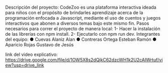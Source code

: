 Descripción del proyecto:
CodeZoo es una plataforma interactiva ideada para niños con el propósito de brindarles aprendizaje acerca de la programación enfocada
a Javascript, mediante el uso de cuentos y juegos interactivos que abonen a diversos temas bajo este mismo fin.
Pasos necesarios para correr el proyecto de manera local:
1- Hacer la instalación de las librerías con npm install.
2- Ejecutarlo con npm run dev.
Integrantes del equipo:
● Cuevas Alaniz Alan
● Contreras Ortega Esteban Ramón
● Aparicio Rojas Gustavo de Jesús

link del video explicativo:
https://drive.google.com/file/d/1OW5X8s2dQjkC62dzcWH1k2U2cAIWrtuf/view?usp=drive_link
